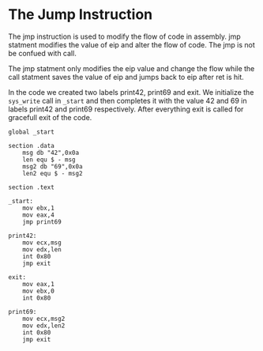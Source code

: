 # The Jump Instruction

The jmp instruction is used to modify the flow of code in assembly. jmp statment modifies the value of eip and alter the flow of code. The jmp is not be confued with call.

The jmp statment only modifies the eip value and change the flow while the call statment saves the value of eip and jumps back to eip after ret is hit.

In the code we created two labels print42, print69 and exit. We initialize the `sys_write` call in `_start` and then completes it with the value 42 and 69 in labels print42 and print69 respectively. After everything exit is called for gracefull exit of the code.

```
global _start

section .data
	msg db "42",0x0a
	len equ $ - msg
	msg2 db "69",0x0a
	len2 equ $ - msg2

section .text

_start:
	mov ebx,1
	mov eax,4
	jmp print69

print42:
	mov ecx,msg
	mov edx,len
	int 0x80
	jmp exit

exit:
	mov eax,1
	mov ebx,0
	int 0x80

print69:
	mov ecx,msg2
	mov edx,len2
	int 0x80
	jmp exit

```
